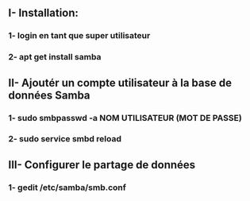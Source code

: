 ## I- Installation:
### 1- login en tant que super utilisateur
### 2- apt get install samba

## II- Ajoutér un compte utilisateur à la base de données Samba
### 1- sudo smbpasswd -a NOM UTILISATEUR (MOT DE PASSE)
### 2- sudo service smbd reload

## III- Configurer le partage de données
### 1- gedit /etc/samba/smb.conf